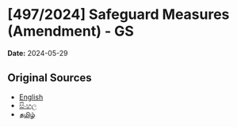 # [497/2024] Safeguard Measures (Amendment) - GS

**Date:** 2024-05-29

## Original Sources

- [English](https://documents.gov.lk/view/bills/2024/5/497-2024_E.pdf)
- [සිංහල](https://documents.gov.lk/view/bills/2024/5/497-2024_S.pdf)
- [தமிழ்](https://documents.gov.lk/view/bills/2024/5/497-2024_T.pdf)
